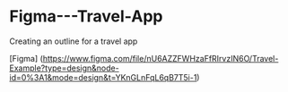 # Figma---Travel-App
Creating an outline for a travel app

[Figma] (https://www.figma.com/file/nU6AZZFWHzaFfRIrvzIN6O/Travel-Example?type=design&node-id=0%3A1&mode=design&t=YKnGLnFqL6qB7T5i-1)
